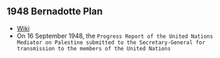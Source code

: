 ## 1948 Bernadotte Plan
- [Wiki](https://en.wikipedia.org/wiki/Bernadotte_plan)
- On 16 September 1948, the `Progress Report of the United Nations Mediator on Palestine submitted to the Secretary-General for transmission to the members of the United Nations`